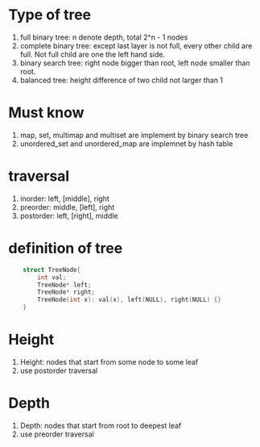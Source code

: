 # Type of tree
1. full binary tree: n denote depth,  total 2^n - 1 nodes
2. complete binary tree: except last layer is not full, every other child are full. Not full child are one the left hand side.
3. binary search tree: right node bigger than root, left node smaller than root.
4. balanced tree: height difference of two child not larger than 1

# Must know
1. map, set, multimap and multiset are implement by binary search tree
2. unordered_set and unordered_map are implemnet by hash table

# traversal
1. inorder: left, [middle], right
2. preorder: middle, [left], right
3. postorder: left, [right], middle

# definition of tree
```cpp
	struct TreeNode{
		int val;
		TreeNode* left;
		TreeNode* right;
		TreeNode(int x): val(x), left(NULL), right(NULL) {}
	}
```

# Height
1. Height: nodes that start from some node to some leaf
2. use postorder traversal

# Depth
1. Depth: nodes that start from root to deepest leaf
2. use preorder traversal